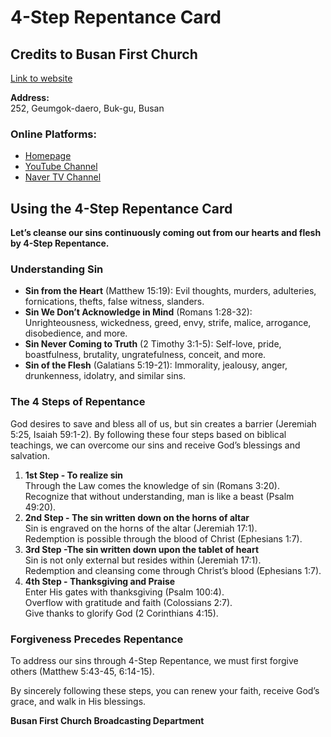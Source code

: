 <h1>4-Step Repentance Card</h1>
  
  <h2>Credits to Busan First Church</h2>
  <a href="https://first-church-busan-card.vercel.app/" target="_blank">Link to website</a>
  <p><strong>Address:</strong><br>
  252, Geumgok-daero, Buk-gu, Busan</p>
  
  
  <h3>Online Platforms:</h3>
  <ul>
    <li><a href="http://www.church.or.kr" target="_blank">Homepage</a></li>
    <li><a href="https://www.youtube.com/c/BusanFirstChurch" target="_blank">YouTube Channel</a></li>
    <li><a href="https://tv.naver.com/bfc3402" target="_blank">Naver TV Channel</a></li>
  </ul>
  
  <h2>Using the 4-Step Repentance Card</h2>
  <p><strong>Let’s cleanse our sins continuously coming out from our hearts and flesh by 4-Step Repentance.</strong></p>
  
  <h3>Understanding Sin</h3>
  <ul>
    <li><strong>Sin from the Heart</strong> (Matthew 15:19): Evil thoughts, murders, adulteries, fornications, thefts, false witness, slanders.</li>
    <li><strong>Sin We Don’t Acknowledge in Mind</strong> (Romans 1:28-32): Unrighteousness, wickedness, greed, envy, strife, malice, arrogance, disobedience, and more.</li>
    <li><strong>Sin Never Coming to Truth</strong> (2 Timothy 3:1-5): Self-love, pride, boastfulness, brutality, ungratefulness, conceit, and more.</li>
    <li><strong>Sin of the Flesh</strong> (Galatians 5:19-21): Immorality, jealousy, anger, drunkenness, idolatry, and similar sins.</li>
  </ul>
  
  <h3>The 4 Steps of Repentance</h3>
  <p>God desires to save and bless all of us, but sin creates a barrier (Jeremiah 5:25, Isaiah 59:1-2). By following these four steps based on biblical teachings, we can overcome our sins and receive God’s blessings and salvation.</p>
  
  <ol>
    <li><strong>1st Step - To realize sin</strong><br>
      Through the Law comes the knowledge of sin (Romans 3:20).<br>
      Recognize that without understanding, man is like a beast (Psalm 49:20).</li>
    <li><strong>2nd Step - The sin written down on the horns of altar</strong><br>
      Sin is engraved on the horns of the altar (Jeremiah 17:1).<br>
      Redemption is possible through the blood of Christ (Ephesians 1:7).</li>
    <li><strong>3rd Step -The sin written down upon the tablet of heart</strong><br>
      Sin is not only external but resides within (Jeremiah 17:1).<br>
      Redemption and cleansing come through Christ’s blood (Ephesians 1:7).</li>
    <li><strong>4th Step - Thanksgiving and Praise</strong><br>
      Enter His gates with thanksgiving (Psalm 100:4).<br>
      Overflow with gratitude and faith (Colossians 2:7).<br>
      Give thanks to glorify God (2 Corinthians 4:15).</li>
  </ol>
  
  <h3>Forgiveness Precedes Repentance</h3>
  <p>To address our sins through 4-Step Repentance, we must first forgive others (Matthew 5:43-45, 6:14-15).</p>
  
  <p>By sincerely following these steps, you can renew your faith, receive God’s grace, and walk in His blessings.</p>
  
  <p><strong>Busan First Church Broadcasting Department</strong></p>
